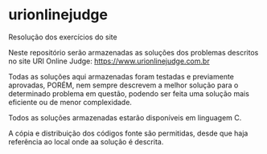 # urionlinejudge
Resolução dos exercícios do site

Neste repositório serão armazenadas as soluções dos problemas descritos no site 
URI Online Judge: https://www.urionlinejudge.com.br

Todas as soluções aqui armazenadas foram testadas e previamente aprovadas, PORÉM, nem sempre descrevem
a melhor solução para o determinado problema em questão, podendo ser feita uma solução mais eficiente ou
de menor complexidade.

Todos as soluções armazenadas estarão disponíveis em linguagem C.

A cópia e distribuição dos códigos fonte são permitidas, desde que haja referência ao local onde aa solução é descrita.
